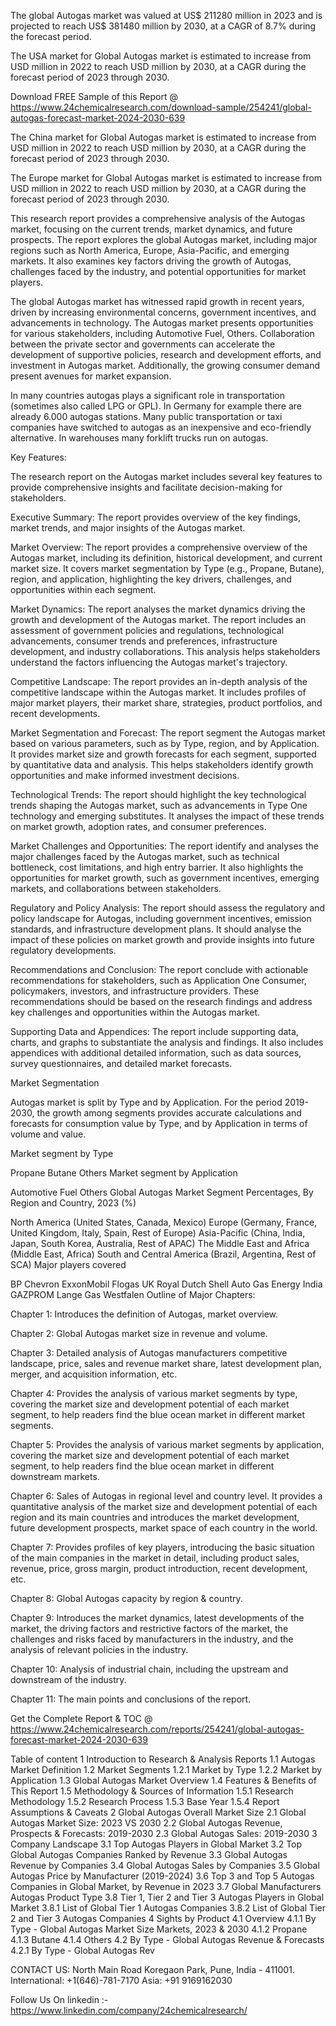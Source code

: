 The global Autogas market was valued at US$ 211280 million in 2023 and is projected to reach US$ 381480 million by 2030, at a CAGR of 8.7% during the forecast period.

The USA market for Global Autogas market is estimated to increase from USD million in 2022 to reach USD million by 2030, at a CAGR during the forecast period of 2023 through 2030.

Download FREE Sample of this Report @ https://www.24chemicalresearch.com/download-sample/254241/global-autogas-forecast-market-2024-2030-639

The China market for Global Autogas market is estimated to increase from USD million in 2022 to reach USD million by 2030, at a CAGR during the forecast period of 2023 through 2030.

The Europe market for Global Autogas market is estimated to increase from USD million in 2022 to reach USD million by 2030, at a CAGR during the forecast period of 2023 through 2030.

This research report provides a comprehensive analysis of the Autogas market, focusing on the current trends, market dynamics, and future prospects. The report explores the global Autogas market, including major regions such as North America, Europe, Asia-Pacific, and emerging markets. It also examines key factors driving the growth of Autogas, challenges faced by the industry, and potential opportunities for market players.

The global Autogas market has witnessed rapid growth in recent years, driven by increasing environmental concerns, government incentives, and advancements in technology. The Autogas market presents opportunities for various stakeholders, including Automotive Fuel, Others. Collaboration between the private sector and governments can accelerate the development of supportive policies, research and development efforts, and investment in Autogas market. Additionally, the growing consumer demand present avenues for market expansion.

In many countries autogas plays a significant role in transportation (sometimes also called LPG or GPL). In Germany for example there are already 6.000 autogas stations. Many public transportation or taxi companies have switched to autogas as an inexpensive and eco-friendly alternative. In warehouses many forklift trucks run on autogas.

Key Features:

The research report on the Autogas market includes several key features to provide comprehensive insights and facilitate decision-making for stakeholders.

Executive Summary: The report provides overview of the key findings, market trends, and major insights of the Autogas market.

Market Overview: The report provides a comprehensive overview of the Autogas market, including its definition, historical development, and current market size. It covers market segmentation by Type (e.g., Propane, Butane), region, and application, highlighting the key drivers, challenges, and opportunities within each segment.

Market Dynamics: The report analyses the market dynamics driving the growth and development of the Autogas market. The report includes an assessment of government policies and regulations, technological advancements, consumer trends and preferences, infrastructure development, and industry collaborations. This analysis helps stakeholders understand the factors influencing the Autogas market's trajectory.

Competitive Landscape: The report provides an in-depth analysis of the competitive landscape within the Autogas market. It includes profiles of major market players, their market share, strategies, product portfolios, and recent developments.

Market Segmentation and Forecast: The report segment the Autogas market based on various parameters, such as by Type, region, and by Application. It provides market size and growth forecasts for each segment, supported by quantitative data and analysis. This helps stakeholders identify growth opportunities and make informed investment decisions.

Technological Trends: The report should highlight the key technological trends shaping the Autogas market, such as advancements in Type One technology and emerging substitutes. It analyses the impact of these trends on market growth, adoption rates, and consumer preferences.

Market Challenges and Opportunities: The report identify and analyses the major challenges faced by the Autogas market, such as technical bottleneck, cost limitations, and high entry barrier. It also highlights the opportunities for market growth, such as government incentives, emerging markets, and collaborations between stakeholders.

Regulatory and Policy Analysis: The report should assess the regulatory and policy landscape for Autogas, including government incentives, emission standards, and infrastructure development plans. It should analyse the impact of these policies on market growth and provide insights into future regulatory developments.

Recommendations and Conclusion: The report conclude with actionable recommendations for stakeholders, such as Application One Consumer, policymakers, investors, and infrastructure providers. These recommendations should be based on the research findings and address key challenges and opportunities within the Autogas market.

Supporting Data and Appendices: The report include supporting data, charts, and graphs to substantiate the analysis and findings. It also includes appendices with additional detailed information, such as data sources, survey questionnaires, and detailed market forecasts.

Market Segmentation

Autogas market is split by Type and by Application. For the period 2019-2030, the growth among segments provides accurate calculations and forecasts for consumption value by Type, and by Application in terms of volume and value.

Market segment by Type

Propane
Butane
Others
Market segment by Application

Automotive Fuel
Others
Global Autogas Market Segment Percentages, By Region and Country, 2023 (%)

North America (United States, Canada, Mexico)
Europe (Germany, France, United Kingdom, Italy, Spain, Rest of Europe)
Asia-Pacific (China, India, Japan, South Korea, Australia, Rest of APAC)
The Middle East and Africa (Middle East, Africa)
South and Central America (Brazil, Argentina, Rest of SCA)
Major players covered

BP
Chevron
ExxonMobil
Flogas UK
Royal Dutch Shell
Auto Gas Energy India
GAZPROM
Lange Gas
Westfalen
Outline of Major Chapters:

Chapter 1: Introduces the definition of Autogas, market overview.

Chapter 2: Global Autogas market size in revenue and volume.

Chapter 3: Detailed analysis of Autogas manufacturers competitive landscape, price, sales and revenue market share, latest development plan, merger, and acquisition information, etc.

Chapter 4: Provides the analysis of various market segments by type, covering the market size and development potential of each market segment, to help readers find the blue ocean market in different market segments.

Chapter 5: Provides the analysis of various market segments by application, covering the market size and development potential of each market segment, to help readers find the blue ocean market in different downstream markets.

Chapter 6: Sales of Autogas in regional level and country level. It provides a quantitative analysis of the market size and development potential of each region and its main countries and introduces the market development, future development prospects, market space of each country in the world.

Chapter 7: Provides profiles of key players, introducing the basic situation of the main companies in the market in detail, including product sales, revenue, price, gross margin, product introduction, recent development, etc.

Chapter 8: Global Autogas capacity by region & country.

Chapter 9: Introduces the market dynamics, latest developments of the market, the driving factors and restrictive factors of the market, the challenges and risks faced by manufacturers in the industry, and the analysis of relevant policies in the industry.

Chapter 10: Analysis of industrial chain, including the upstream and downstream of the industry.

Chapter 11: The main points and conclusions of the report.

Get the Complete Report & TOC @ https://www.24chemicalresearch.com/reports/254241/global-autogas-forecast-market-2024-2030-639

Table of content
1 Introduction to Research & Analysis Reports
1.1 Autogas Market Definition
1.2 Market Segments
1.2.1 Market by Type
1.2.2 Market by Application
1.3 Global Autogas Market Overview
1.4 Features & Benefits of This Report
1.5 Methodology & Sources of Information
1.5.1 Research Methodology
1.5.2 Research Process
1.5.3 Base Year
1.5.4 Report Assumptions & Caveats
2 Global Autogas Overall Market Size
2.1 Global Autogas Market Size: 2023 VS 2030
2.2 Global Autogas Revenue, Prospects & Forecasts: 2019-2030
2.3 Global Autogas Sales: 2019-2030
3 Company Landscape
3.1 Top Autogas Players in Global Market
3.2 Top Global Autogas Companies Ranked by Revenue
3.3 Global Autogas Revenue by Companies
3.4 Global Autogas Sales by Companies
3.5 Global Autogas Price by Manufacturer (2019-2024)
3.6 Top 3 and Top 5 Autogas Companies in Global Market, by Revenue in 2023
3.7 Global Manufacturers Autogas Product Type
3.8 Tier 1, Tier 2 and Tier 3 Autogas Players in Global Market
3.8.1 List of Global Tier 1 Autogas Companies
3.8.2 List of Global Tier 2 and Tier 3 Autogas Companies
4 Sights by Product
4.1 Overview
4.1.1 By Type - Global Autogas Market Size Markets, 2023 & 2030
4.1.2 Propane
4.1.3 Butane
4.1.4 Others
4.2 By Type - Global Autogas Revenue & Forecasts
4.2.1 By Type - Global Autogas Rev

CONTACT US:
North Main Road Koregaon Park, Pune, India - 411001.
International: +1(646)-781-7170
Asia: +91 9169162030

Follow Us On linkedin :- https://www.linkedin.com/company/24chemicalresearch/
